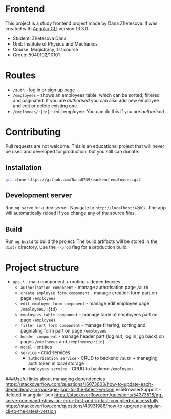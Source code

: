 # Frontend

This project is a study frontend project made by Dana Zhetesova.
It was created with [Angular CLI](https://github.com/angular/angular-cli) version 13.3.0.

+ Student: Zhetesova Dana
+ Unit: Institute of Physics and Mechanics
+ Course: Magistracy, 1st course
+ Group: 5040102/10101

# Routes

+ `/auth` - log in or sign up page
+ `/employees` - shows an employees table, which can be sorted, filtered and paginated. If you are *authorised* you can also add new employee and edit or delete existing one.
+ `/employees/:{id}` - edit employee. You can do this if you are *authorised*

# Contributing
Pull requests are not welcome. This is an educational project that will never be used and developed for production, but you still can donate.

## Installation
```bash
git clone https://github.com/Dana0739/backend-employees.git
```

## Development server

Run `ng serve` for a dev server. Navigate to `http://localhost:4200/`. The app will automatically reload if you change any of the source files.

## Build

Run `ng build` to build the project. The build artifacts will be stored in the `dist/` directory. Use the `--prod` flag for a production build.

# Project structure
+ `app.*` - main component + routing + dependencies
  + `authorisation component` - manage authorisation page `/auth`
  + `create employee form component` - manage creation form part on page `/employees`
  + `edit employee form component` - manage edit employee page `/employees/:{id}`
  + `employees table component` - manage table of employees part on page `/employees`
  + `filter sort form component` - manage filtering, sorting and paginating form part on page `/employees`
  + `header component` - manage header part (log out, log in, go back) on pages `/employees` and `/employees/:{id}`
  + `model` - entities
  + `service` - crud services
    + `authorization service` - CRUD to backend `/auth` + managing auth token in local storage
    + `employees service` - CRUD to backend `/employees`

###Useful links about managing dependencies
https://stackoverflow.com/questions/16073603/how-to-update-each-dependency-in-package-json-to-the-latest-version
es5BrowserSupport - deleted in angular.json
https://stackoverflow.com/questions/54373518/ng-serve-command-show-an-error-first-and-in-last-compiled-successfully
https://stackoverflow.com/questions/43931986/how-to-upgrade-angular-cli-to-the-latest-version
